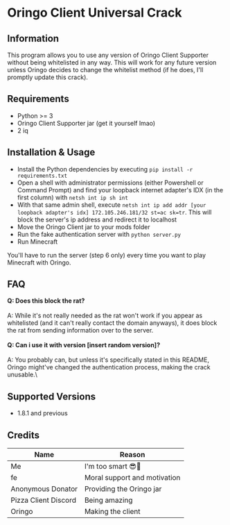 # Oringo Client Universal Crack

## Information
This program allows you to use any version of Oringo Client Supporter without being whitelisted in any way. This will work for any future version unless Oringo decides to change the whitelist method (if he does, I'll promptly update this crack).

## Requirements
- Python >= 3
- Oringo Client Supporter jar (get it yourself lmao)
- 2 iq

## Installation & Usage
- Install the Python dependencies by executing `pip install -r requirements.txt`
- Open a shell with administrator permissions (either Powershell or Command Prompt) and find your loopback internet adapter's IDX (in the first column) with `netsh int ip sh int`
- With that same admin shell, execute `netsh int ip add addr [your loopback adapter's idx] 172.105.246.181/32 st=ac sk=tr`. This will block the server's ip address and redirect it to localhost
- Move the Oringo Client jar to your mods folder
- Run the fake authentication server with `python server.py`
- Run Minecraft

You'll have to run the server (step 6 only) every time you want to play Minecraft with Oringo.

## FAQ
**Q: Does this block the rat?**\
\
A: While it's not really needed as the rat won't work if you appear as whitelisted (and it can't really contact the domain anyways), it does block the rat from sending information over to the server.\
\
**Q: Can i use it with version [insert random version]?**\
\
A: You probably can, but unless it's specifically stated in this README, Oringo might've changed the authentication process, making the crack unusable.\

## Supported Versions
- 1.8.1 and previous

## Credits
| Name                 | Reason                       |
|----------------------|------------------------------|
| Me                   | I'm too smart 😎💪          |
| fe                   | Moral support and motivation |
| Anonymous Donator    | Providing the Oringo jar     |
| Pizza Client Discord | Being amazing                |
| Oringo               | Making the client            |
